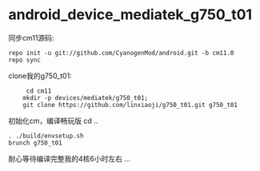 android_device_mediatek_g750_t01
=========================

同步cm11源码:
	
	repo init -u git://github.com/CyanogenMod/android.git -b cm11.0
	repo sync

clone我的g750_t01:

         cd cm11
		mkdir -p devices/mediatek/g750_t01;
		git clone https://github.com/linxiaoji/g750_t01.git g750_t01


初始化cm，编译畅玩版
        cd ..
	
	. ./build/envsetup.sh
	brunch g750_t01

耐心等待编译完整我的4核6小时左右 ...
